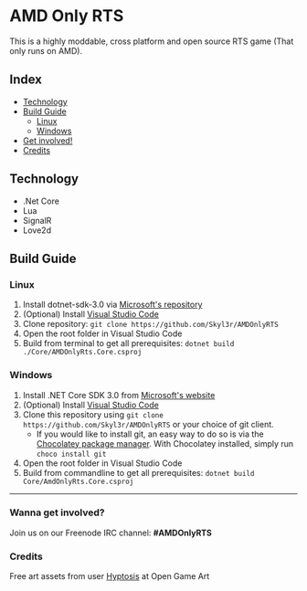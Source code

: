 # AMD Only RTS
This is a highly moddable, cross platform and open source RTS game (That only runs on AMD).


## Index
- [Technology](#technology)
- [Build Guide](#build-guide)
  - [Linux](#linux)
  - [Windows](#windows)
- [Get involved!](#wanna-get-involved)
- [Credits](#credits)


## Technology
- .Net Core
- Lua
- SignalR
- Love2d


## Build Guide

### Linux

1. Install dotnet-sdk-3.0 via [Microsoft's repository](https://dotnet.microsoft.com/download/linux-package-manager/rhel7/sdk-3.0.100)
1. (Optional) Install [Visual Studio Code](https://code.visualstudio.com/download)
1. Clone repository: `git clone https://github.com/Skyl3r/AMDOnlyRTS`
1. Open the root folder in Visual Studio Code
1. Build from terminal to get all prerequisites: `dotnet build ./Core/AMDOnlyRts.Core.csproj`


### Windows

1. Install .NET Core SDK 3.0 from [Microsoft's website](https://dotnet.microsoft.com/download/dotnet-core/3.0#sdk-3.0.100)
1. (Optional) Install [Visual Studio Code](https://code.visualstudio.com/docs/setup/windows)
1. Clone this repository using `git clone https://github.com/Skyl3r/AMDOnlyRTS` or  your choice of git client.
   - If you would like to install git, an easy way to do so is via the [Chocolatey package manager](https://chocolatey.org/install). With Chocolatey installed, simply run `choco install git`
1. Open the root folder in Visual Studio Code
1. Build from commandline to get all prerequisites: `dotnet build Core/AmdOnlyRts.Core.csproj`



***


### Wanna get involved?
Join us on our Freenode IRC channel: **#AMDOnlyRTS**

### Credits
Free art assets from user [Hyptosis](https://opengameart.org/users/hyptosis) at Open Game Art
